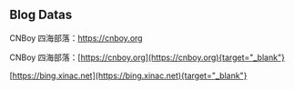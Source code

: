 ## Blog Datas

CNBoy 四海部落：https://cnboy.org 

CNBoy 四海部落：[https://cnboy.org](https://cnboy.org){target="_blank"}

[https://bing.xinac.net](https://bing.xinac.net){target="_blank"}

